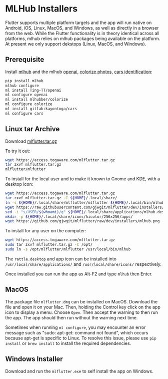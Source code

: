# MLHub Installers

Flutter supports multiple platform targets and the app will run native
on Android, iOS, Linux, MacOS, and Windows, as well as directly in a
browser from the web. While the Flutter functionality is in theory identical
across all platforms, mlhub relies on mlhub packages being
available on the platform. At present we only support dekstops (Linux,
MacOS, and Windows).

## Prerequisite

Install [mlhub](https:///mlhub.au) and the mlhub
[openai](https://survivor.togaware.com/mlhub/openai.html), [colorize photos](https://survivor.togaware.com/mlhub/colorize.html), [cars identification](https://survivor.togaware.com/mlhub/cars.html):

```bash
pip install mlhub
mlhub configure
ml install Ting-TT/openai
ml configure openai
ml install mlhubber/colorize
ml configure colorize
ml install gitlab:kayontoga/cars
ml configure cars
```

## Linux tar Archive

Download [mlflutter.tar.gz](https://access.togaware.com/mlflutter.tar.gz)

To try it out:

```bash
wget https://access.togaware.com/mlflutter.tar.gz
tar zxvf mlflutter.tar.gz
mlflutter/mlfutter
```

To install for the local user and to make it known to Gnome and KDE,
with a desktop icon:

```bash
wget https://access.togaware.com/mlflutter.tar.gz
tar zxvf mlflutter.tar.gz -C ${HOME}/.local/share/
ln -s ${HOME}/.local/share/mlflutter/mlflutter ${HOME}/.local/bin/mlhub
wget https://raw.githubusercontent.com/gjwgit/mlflutter/dev/installers/mlhub.desktop -O ${HOME}/.local/share/applications/mlhub.desktop
sed -i "s/USER/$(whoami)/g" ${HOME}/.local/share/applications/mlhub.desktop
mkdir -p ${HOME}/.local/share/icons/hicolor/256x256/apps/
wget https://github.com/gjwgit/mlflutter/raw/dev/installers/mlhub.png -O ${HOME}/.local/share/icons/hicolor/256x256/apps/mlhub.png
```

To install for any user on the computer:

```bash
wget https://access.togaware.com/mlflutter.tar.gz
sudo tar zxvf mlflutter.tar.gz -C /opt/
sudo ln -s /opt/mlflutter/mlflutter /usr/local/bin/mlhub
``` 

The `rattle.desktop` and app icon can be installed into
`/usr/local/share/applications/` and `/usr/local/share/icons/`
respectively.

Once installed you can run the app as Alt-F2 and type `mlhub` then
Enter.

## MacOS

The package file `mlflutter.dmg` can be installed on MacOS. Download
the file and open it on your Mac. Then, holding the Control key click
on the app icon to display a menu. Choose `Open`. Then accept the
warning to then run the app. The app should then run without the
warning next time.

Sometimes when running `ml configure`, you may encounter an error message 
such as "sudo: apt-get: command not found", which occurs because apt-get is specific to Linux. 
To resolve this issue, please use `pip install` or `brew install` to install the required dependencies.

## Windows Installer

Download and run the `mlflutter.exe` to self install the app on
Windows.
